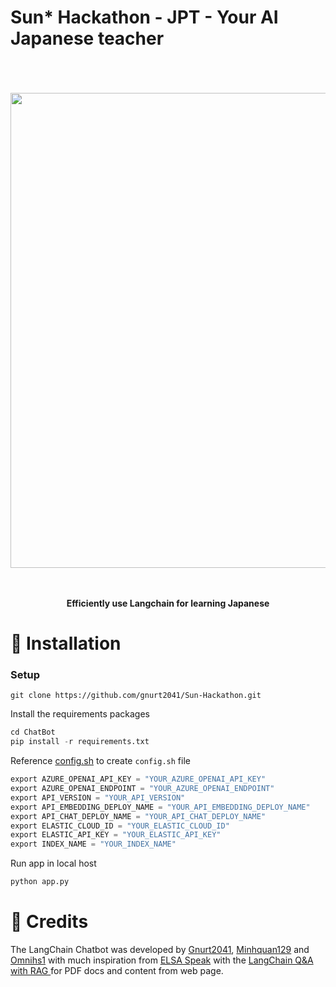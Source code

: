 # Sun* Hackathon - JPT - Your AI Japanese teacher 
<p align="center">
<br><br><br>
<img src="https://i.imgur.com/9Caf7yp.png" width="760px" length="400"></a>
<br><br><br>
</p>

<p align="center">
<b>Efficiently use Langchain for learning Japanese</b>

<!-- *The LangChain Chatbot is an AI chat interface for the open-source library LangChain. It provides conversational answers to questions about vector ingested documents.* -->
<!-- *Existing repo development is at a freeze while we develop a langchain chat bot website :)* -->


# 🚀 Installation

### Setup
```
git clone https://github.com/gnurt2041/Sun-Hackathon.git
```

Install the requirements packages
```python
cd ChatBot
pip install -r requirements.txt
```

Reference [config.sh](https://github.com/gnurt2041/Sun-Hackathon/blob/main/ChatBot/config.sh) to create `config.sh` file
```python
export AZURE_OPENAI_API_KEY = "YOUR_AZURE_OPENAI_API_KEY"
export AZURE_OPENAI_ENDPOINT = "YOUR_AZURE_OPENAI_ENDPOINT"
export API_VERSION = "YOUR_API_VERSION"
export API_EMBEDDING_DEPLOY_NAME = "YOUR_API_EMBEDDING_DEPLOY_NAME"
export API_CHAT_DEPLOY_NAME = "YOUR_API_CHAT_DEPLOY_NAME"
export ELASTIC_CLOUD_ID = "YOUR_ELASTIC_CLOUD_ID"
export ELASTIC_API_KEY = "YOUR_ELASTIC_API_KEY"
export INDEX_NAME = "YOUR_INDEX_NAME"
```

Run app in local host

```python
python app.py
```

# 📝 Credits

The LangChain  Chatbot was developed by [Gnurt2041](https://github.com/gnurt2041), [Minhquan129](https://github.com/Minhquan129) and [Omnihs1](https://github.com/Omnihs1) with much inspiration from [ELSA Speak](https://vn.elsaspeak.com/en/homepage/) with the [LangChain Q&A with RAG ](https://python.langchain.com/docs/use_cases/question_answering/) for PDF docs and content from web page.
